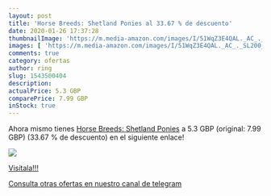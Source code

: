 ```yaml
---
layout: post
title: 'Horse Breeds: Shetland Ponies al 33.67 % de descuento'
date: 2020-01-26 17:37:28
thumbnailImage: 'https://m.media-amazon.com/images/I/51WqZ3E4QAL._AC_._SL200_.jpg'
images: [ 'https://m.media-amazon.com/images/I/51WqZ3E4QAL._AC_._SL200_.jpg' ]
comments: true
category: ofertas
author: ring
slug: 1543500404
description:
actualPrice: 5.3 GBP
comparePrice: 7.99 GBP
inStock: true
---
```


Ahora mismo tienes [Horse Breeds: Shetland Ponies](https://www.amazon.co.uk/dp/1543500404/?tag=redken01-21) a 5.3 GBP (original: 7.99 GBP) (33.67 %  de descuento) en el siguiente enlace!

[![](https://m.media-amazon.com/images/I/51WqZ3E4QAL._AC_._SL200_.jpg)](https://www.amazon.co.uk/dp/1543500404/?tag=redken01-21)

[Visítala!!!](https://www.amazon.co.uk/dp/1543500404/?tag=redken01-21)

[Consulta otras ofertas en nuestro canal de telegram](https://t.me/s/ofertas25)
